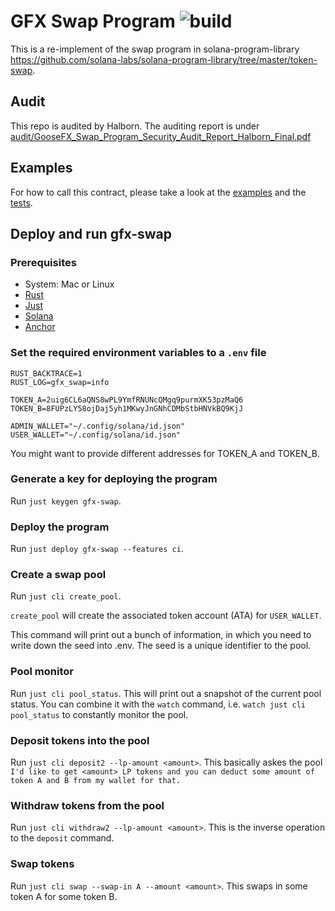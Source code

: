 # GFX Swap Program ![build](https://img.shields.io/github/workflow/status/GooseFX1/gfx-swap/ci?style=flat-square)

This is a re-implement of the swap program in solana-program-library https://github.com/solana-labs/solana-program-library/tree/master/token-swap.

## Audit

This repo is audited by Halborn. The auditing report is under [audit/GooseFX_Swap_Program_Security_Audit_Report_Halborn_Final.pdf](audit/GooseFX_Swap_Program_Security_Audit_Report_Halborn_Final.pdf)

## Examples

For how to call this contract, please take a look at the [examples](programs/gfx-swap/examples) and the [tests](programs/gfx-swap/tests).

## Deploy and run gfx-swap
### Prerequisites

* System: Mac or Linux
* [Rust](https://rustup.rs/)
* [Just](https://github.com/casey/just#pre-built-binaries)
* [Solana](https://docs.solana.com/cli/install-solana-cli-tools#macos--linux)
* [Anchor](https://project-serum.github.io/anchor/getting-started/installation.html#install-anchor)

### Set the required environment variables to a `.env` file
```
RUST_BACKTRACE=1
RUST_LOG=gfx_swap=info

TOKEN_A=2uig6CL6aQNS8wPL9YmfRNUNcQMgq9purmXK53pzMaQ6
TOKEN_B=8FUPzLY58ojDaj5yh1MKwyJnGNhCDMbStbHNVkBQ9KjJ

ADMIN_WALLET="~/.config/solana/id.json"
USER_WALLET="~/.config/solana/id.json"
```

You might want to provide different addresses for TOKEN_A and TOKEN_B.

### Generate a key for deploying the program
Run `just keygen gfx-swap`.

### Deploy the program

Run `just deploy gfx-swap --features ci`.

### Create a swap pool

Run `just cli create_pool`.

`create_pool` will create the associated token account (ATA) for `USER_WALLET`.

This command will print out a bunch of information, in which you need to write down the seed into .env. 
The seed is a unique identifier to the pool.

### Pool monitor

Run `just cli pool_status`. 
This will print out a snapshot of the current pool status.
You can combine it with the `watch` command, i.e. `watch just cli pool_status` to constantly monitor the pool.

### Deposit tokens into the pool

Run `just cli deposit2 --lp-amount <amount>`. 
This basically askes the pool `I'd like to get <amount> LP tokens and you can deduct some amount of token A and B from my wallet for that.`

### Withdraw tokens from the pool

Run `just cli withdraw2 --lp-amount <amount>`. 
This is the inverse operation to the `deposit` command.

### Swap tokens

Run `just cli swap --swap-in A --amount <amount>`. 
This swaps in some token A for some token B.


